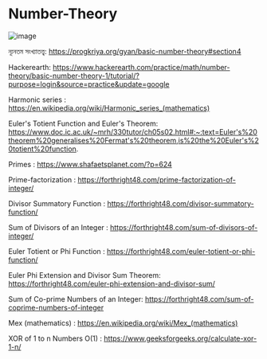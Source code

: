 # Number-Theory

![image](https://github.com/user-attachments/assets/0ea9edde-c9e8-4f78-ac5c-dd12192b09aa)




ন্যূনতম সংখ্যাতত্ত্ব:  https://progkriya.org/gyan/basic-number-theory#section4

Hackerearth: https://www.hackerearth.com/practice/math/number-theory/basic-number-theory-1/tutorial/?purpose=login&source=practice&update=google

Harmonic series : https://en.wikipedia.org/wiki/Harmonic_series_(mathematics)

Euler's Totient Function and Euler's Theorem: https://www.doc.ic.ac.uk/~mrh/330tutor/ch05s02.html#:~:text=Euler's%20theorem%20generalises%20Fermat's%20theorem,is%20the%20Euler's%20totient%20function.

Primes : https://www.shafaetsplanet.com/?p=624

Prime-factorization : https://forthright48.com/prime-factorization-of-integer/

Divisor Summatory Function : https://forthright48.com/divisor-summatory-function/

Sum of Divisors of an Integer : https://forthright48.com/sum-of-divisors-of-integer/

Euler Totient or Phi Function : https://forthright48.com/euler-totient-or-phi-function/

Euler Phi Extension and Divisor Sum Theorem: https://forthright48.com/euler-phi-extension-and-divisor-sum/

Sum of Co-prime Numbers of an Integer: https://forthright48.com/sum-of-coprime-numbers-of-integer

Mex (mathematics) : https://en.wikipedia.org/wiki/Mex_(mathematics)

XOR of 1 to n Numbers O(1) : https://www.geeksforgeeks.org/calculate-xor-1-n/

